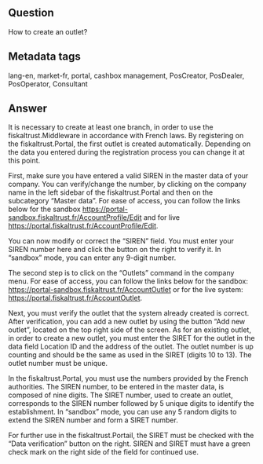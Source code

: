 ## Question
How to create an outlet?

## Metadata tags
lang-en, market-fr, portal, cashbox management, PosCreator, PosDealer, PosOperator, Consultant

## Answer
It is necessary to create at least one branch, in order to use the fiskaltrust.Middleware in accordance with French laws. By registering on the fiskaltrust.Portal, the first outlet is created automatically. Depending on the data you entered during the registration process you can change it at this point.

First, make sure you have entered a valid SIREN in the master data of your company. You can verify/change the number, by clicking on the company name in the left sidebar of the fiskaltrust.Portal and then on the subcategory “Master data”. For ease of access, you can follow the links below for the sandbox  https://portal-sandbox.fiskaltrust.fr/AccountProfile/Edit and for live https://portal.fiskaltrust.fr/AccountProfile/Edit.

You can now modify or correct the “SIREN” field. You must enter your SIREN number here and click the button on the right to verify it. In “sandbox” mode, you can enter any 9-digit number.

The second step is to click on the “Outlets” command in the company menu. For ease of access, you can follow the links below for the sandbox: https://portal-sandbox.fiskaltrust.fr/AccountOutlet or for the live system: https://portal.fiskaltrust.fr/AccountOutlet.

Next, you must verify the outlet that the system already created is correct. After verification, you can add a new outlet by using the button “Add new outlet”, located on the top right side of the screen. As for an existing outlet, in order to create a new outlet, you must enter the SIRET for the outlet in the data field Location ID and the address of the outlet. The outlet number is up counting and should be the same as used in the SIRET (digits 10 to 13). The outlet number must be unique.

In the fiskaltrust.Portal, you must use the numbers provided by the French authorities. The SIREN number, to be entered in the master data, is composed of nine digits. The SIRET number, used to create an outlet, corresponds to the SIREN number followed by 5 unique digits to identify the establishment. In “sandbox” mode, you can use any 5 random digits to extend the SIREN number and form a SIRET number.

For further use in the fiskaltrust.Portail, the SIRET must be checked with the “Data verification” button on the right. SIREN and SIRET must have a green check mark on the right side of the field for continued use.
